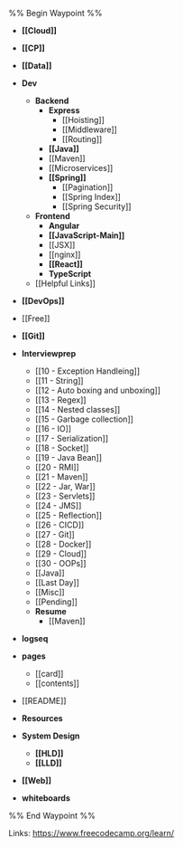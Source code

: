 %% Begin Waypoint %%
- **[[Cloud]]**
- **[[CP]]**
- **[[Data]]**
- **Dev**
	- **Backend**
		- **Express**
			- [[Hoisting]]
			- [[Middleware]]
			- [[Routing]]
		- **[[Java]]**
		- [[Maven]]
		- [[Microservices]]
		- **[[Spring]]**
			- [[Pagination]]
			- [[Spring Index]]
			- [[Spring Security]]
	- **Frontend**
		- **Angular**
		- **[[JavaScript-Main]]**
		- [[JSX]]
		- [[nginx]]
		- **[[React]]**
		- **TypeScript**
	- [[Helpful Links]]
- **[[DevOps]]**
- [[Free]]
- **[[Git]]**
- **Interviewprep**
	- [[10 - Exception Handleing]]
	- [[11 - String]]
	- [[12 - Auto boxing and unboxing]]
	- [[13 - Regex]]
	- [[14 - Nested classes]]
	- [[15 - Garbage collection]]
	- [[16 - IO]]
	- [[17 - Serialization]]
	- [[18 - Socket]]
	- [[19 - Java Bean]]
	- [[20 - RMI]]
	- [[21 - Maven]]
	- [[22 - Jar, War]]
	- [[23  - Servlets]]
	- [[24 - JMS]]
	- [[25 - Reflection]]
	- [[26 - CICD]]
	- [[27 - Git]]
	- [[28 - Docker]]
	- [[29 - Cloud]]
	- [[30 - OOPs]]
	- [[Java]]
	- [[Last Day]]
	- [[Misc]]
	- [[Pending]]
	- **Resume**
		- [[Maven]]
- **logseq**

- **pages**
	- [[card]]
	- [[contents]]
- [[README]]
- **Resources**

- **System Design**
	- **[[HLD]]**
	- **[[LLD]]**
- **[[Web]]**
- **whiteboards**


%% End Waypoint %%

Links:
https://www.freecodecamp.org/learn/